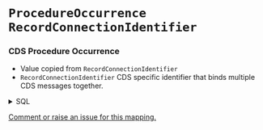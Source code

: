 # `ProcedureOccurrence` `RecordConnectionIdentifier`
### CDS Procedure Occurrence
* Value copied from `RecordConnectionIdentifier`
* `RecordConnectionIdentifier` CDS specific identifier that binds multiple CDS messages together.
<details>
<summary>SQL</summary>

```sql
select
	distinct
		l1.RecordConnectionIdentifier,
		l1.NHSNumber,
		p.PrimaryProcedureDate,
		'000000' as ProcedureTime,
		p.PrimaryProcedure
from omop_staging.cds_line01 l1
	inner join omop_staging.cds_procedure p
		on l1.MessageId = p.MessageId
where l1.NHSNumber is not null;
	
```
</details>


[Comment or raise an issue for this mapping.](https://github.com/answerdigital/oxford-omop-data-mapper/issues/new?title=OMOP%20ProcedureOccurrence%20table%20RecordConnectionIdentifier%20field%20CDS%20Procedure%20Occurrence%20mapping)
